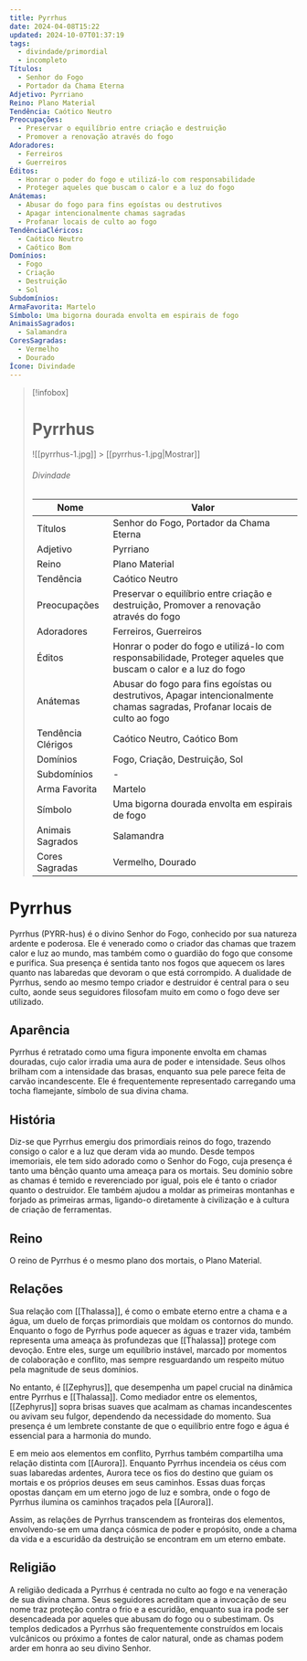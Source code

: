 ```yaml
---
title: Pyrrhus
date: 2024-04-08T15:22
updated: 2024-10-07T01:37:19
tags:
  - divindade/primordial
  - incompleto
Títulos:
  - Senhor do Fogo
  - Portador da Chama Eterna
Adjetivo: Pyrriano
Reino: Plano Material
Tendência: Caótico Neutro
Preocupações:
  - Preservar o equilíbrio entre criação e destruição
  - Promover a renovação através do fogo
Adoradores:
  - Ferreiros
  - Guerreiros
Éditos:
  - Honrar o poder do fogo e utilizá-lo com responsabilidade
  - Proteger aqueles que buscam o calor e a luz do fogo
Anátemas:
  - Abusar do fogo para fins egoístas ou destrutivos
  - Apagar intencionalmente chamas sagradas
  - Profanar locais de culto ao fogo
TendênciaCléricos:
  - Caótico Neutro
  - Caótico Bom
Domínios:
  - Fogo
  - Criação
  - Destruição
  - Sol
Subdomínios:
ArmaFavorita: Martelo
Símbolo: Uma bigorna dourada envolta em espirais de fogo
AnimaisSagrados:
  - Salamandra
CoresSagradas:
  - Vermelho
  - Dourado
Ícone: Divindade
---
```


> [!infobox]
>
> # Pyrrhus
>
> ![[pyrrhus-1.jpg]] > [[pyrrhus-1.jpg|Mostrar]]
>
> ###### Divindade
>
> | Nome               | Valor                                                                                                                       |
> | ------------------ | --------------------------------------------------------------------------------------------------------------------------- |
> | Títulos            | Senhor do Fogo, Portador da Chama Eterna                                                                                    |
> | Adjetivo           | Pyrriano                                                                                                                    |
> | Reino              | Plano Material                                                                                                              |
> | Tendência          | Caótico Neutro                                                                                                              |
> | Preocupações       | Preservar o equilíbrio entre criação e destruição, Promover a renovação através do fogo                                     |
> | Adoradores         | Ferreiros, Guerreiros                                                                                                       |
> | Éditos             | Honrar o poder do fogo e utilizá-lo com responsabilidade, Proteger aqueles que buscam o calor e a luz do fogo               |
> | Anátemas           | Abusar do fogo para fins egoístas ou destrutivos, Apagar intencionalmente chamas sagradas, Profanar locais de culto ao fogo |
> | Tendência Clérigos | Caótico Neutro, Caótico Bom                                                                                                 |
> | Domínios           | Fogo, Criação, Destruição, Sol                                                                                              |
> | Subdomínios        | -                                                                                                                           |
> | Arma Favorita      | Martelo                                                                                                                     |
> | Símbolo            | Uma bigorna dourada envolta em espirais de fogo                                                                             |
> | Animais Sagrados   | Salamandra                                                                                                                  |
> | Cores Sagradas     | Vermelho, Dourado                                                                                                           |

# Pyrrhus

Pyrrhus (PYRR-hus) é o divino Senhor do Fogo, conhecido por sua natureza ardente e poderosa. Ele é venerado como o criador das chamas que trazem calor e luz ao mundo, mas também como o guardião do fogo que consome e purifica. Sua presença é sentida tanto nos fogos que aquecem os lares quanto nas labaredas que devoram o que está corrompido. A dualidade de Pyrrhus, sendo ao mesmo tempo criador e destruidor é central para o seu culto, aonde seus seguidores filosofam muito em como o fogo deve ser utilizado.

## Aparência

Pyrrhus é retratado como uma figura imponente envolta em chamas douradas, cujo calor irradia uma aura de poder e intensidade. Seus olhos brilham com a intensidade das brasas, enquanto sua pele parece feita de carvão incandescente. Ele é frequentemente representado carregando uma tocha flamejante, símbolo de sua divina chama.

## História

Diz-se que Pyrrhus emergiu dos primordiais reinos do fogo, trazendo consigo o calor e a luz que deram vida ao mundo. Desde tempos imemoriais, ele tem sido adorado como o Senhor do Fogo, cuja presença é tanto uma bênção quanto uma ameaça para os mortais. Seu domínio sobre as chamas é temido e reverenciado por igual, pois ele é tanto o criador quanto o destruidor. Ele também ajudou a moldar as primeiras montanhas e forjado as primeiras armas, ligando-o diretamente à civilização e à cultura de criação de ferramentas.

## Reino

O reino de Pyrrhus é o mesmo plano dos mortais, o Plano Material.

## Relações

Sua relação com [[Thalassa]], é como o embate eterno entre a chama e a água, um duelo de forças primordiais que moldam os contornos do mundo. Enquanto o fogo de Pyrrhus pode aquecer as águas e trazer vida, também representa uma ameaça às profundezas que [[Thalassa]] protege com devoção. Entre eles, surge um equilíbrio instável, marcado por momentos de colaboração e conflito, mas sempre resguardando um respeito mútuo pela magnitude de seus domínios.

No entanto, é [[Zephyrus]], que desempenha um papel crucial na dinâmica entre Pyrrhus e [[Thalassa]]. Como mediador entre os elementos, [[Zephyrus]] sopra brisas suaves que acalmam as chamas incandescentes ou avivam seu fulgor, dependendo da necessidade do momento. Sua presença é um lembrete constante de que o equilíbrio entre fogo e água é essencial para a harmonia do mundo.

E em meio aos elementos em conflito, Pyrrhus também compartilha uma relação distinta com [[Aurora]]. Enquanto Pyrrhus incendeia os céus com suas labaredas ardentes, Aurora tece os fios do destino que guiam os mortais e os próprios deuses em seus caminhos. Essas duas forças opostas dançam em um eterno jogo de luz e sombra, onde o fogo de Pyrrhus ilumina os caminhos traçados pela [[Aurora]].

Assim, as relações de Pyrrhus transcendem as fronteiras dos elementos, envolvendo-se em uma dança cósmica de poder e propósito, onde a chama da vida e a escuridão da destruição se encontram em um eterno embate.

## Religião

A religião dedicada a Pyrrhus é centrada no culto ao fogo e na veneração de sua divina chama. Seus seguidores acreditam que a invocação de seu nome traz proteção contra o frio e a escuridão, enquanto sua ira pode ser desencadeada por aqueles que abusam do fogo ou o subestimam. Os templos dedicados a Pyrrhus são frequentemente construídos em locais vulcânicos ou próximo a fontes de calor natural, onde as chamas podem arder em honra ao seu divino Senhor.
